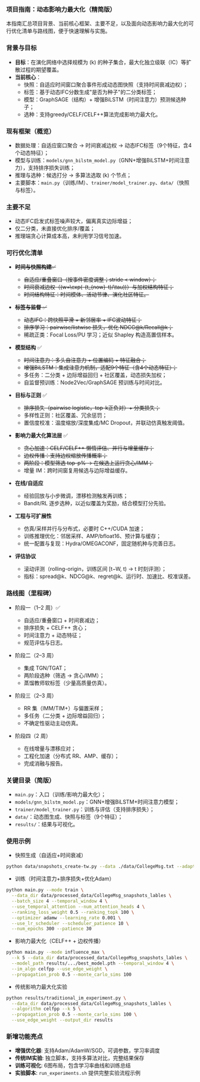 ### 项目指南：动态影响力最大化（精简版）

本指南汇总项目背景、当前核心框架、主要不足，以及面向动态影响力最大化的可行优化清单与路线图，便于快速理解与实施。

### 背景与目标

- **目标**：在演化网络中选择规模为 \(k\) 的种子集合，最大化独立级联（IC）等扩散过程的期望覆盖。
- **当前核心**：
  - 快照：自适应时间窗口聚合事件形成动态图快照（支持时间衰减边权）；
  - 标签：基于动态IFC分数生成"是否为种子"的二分类标签；
  - 模型：GraphSAGE（结构）+ 增强BiLSTM（时间注意力）预测候选种子；
  - 选种：支持greedy/CELF/CELF++算法完成影响力最大化。

### 现有框架（概览）

- 数据处理：自适应窗口聚合 → 时间衰减边权 → 动态IFC标签（9个特征，含4个动态特征）；
- 模型与训练：`models/gnn_bilstm_model.py`（GNN+增强BiLSTM+时间注意力），支持排序损失训练；
- 推理与选种：候选打分 → 多算法选取 \(k\) 个节点；
- 主要脚本：`main.py`（训练/IM）、`trainer/model_trainer.py`、`data/`（快照与标签）。

### 主要不足

- 动态IFC启发式标签噪声较大，偏离真实边际增益；
- 仅二分类，未直接优化排序/覆盖；
- 推理端贪心计算成本高，未利用学习信号加速。

### 可行优化清单

- ~~**时间与快照构建**✅~~
  - ~~自适应/重叠窗口（按事件密度调整；stride < window）；~~
  - ~~时间衰减边权（\(w=\exp(-(t_{now}-t)/\tau)\)）与加权结构特征；~~
  - ~~时间结构特征：时间模体、活动节律、演化社区特征。~~
- ~~**标签与监督** ✅~~
  - ~~动态IFC：跨快照平滑 + 新邻居率 + IFC波动特征；~~
  - ~~排序学习：pairwise/listwise 损失，优化 NDCG@k/Recall@k；~~
  - 稀疏正类：Focal Loss/PU 学习；近似 Shapley 构造高置信样本。

- **模型结构** ✅
  - ~~时间注意力：多头自注意力 + 位置编码 + 特征融合；~~
  - ~~增强BiLSTM：集成注意力机制，适配9个特征（含4个动态特征）；~~
  - 多任务：二分类 + 边际增益回归 + 社区覆盖，动态损失加权；
  - 自监督预训练：Node2Vec/GraphSAGE 预训练与时间对比。

- **目标与正则** ✅
  - ~~排序损失（pairwise logistic，top-k正负对）+ 分类损失；~~
  - 多样性正则：社区覆盖、冗余惩罚；
  - 置信度校准：温度缩放/深度集成/MC Dropout，并联动仿真触发阈值。

- **影响力最大化算法层** ✅
  - ~~贪心加速：CELF/CELF++ 懒惰评估、并行与增量缓存；~~
  - ~~边权传播：支持边权缩放传播概率；~~
  - ~~两阶段：模型筛选 top-p% → 在候选上运行贪心/IMM；~~
  - 增量 IM：跨时间窗复用候选与边际增益缓存。

- **在线/自适应**
  - 经验回放与小步微调，漂移检测触发再训练；
  - Bandit/RL 逐步选种，以近似覆盖为奖励，结合模型打分先验。

- **工程与可扩展性**
  - 仿真/采样并行与分布式，必要时 C++/CUDA 加速；
  - 训练推理优化：邻居采样、AMP/bfloat16、预计算与缓存；
  - 统一配置与复现：Hydra/OMEGACONF，固定随机种与完善日志。

- **评估协议**
  - 滚动评测（rolling-origin，训练区间 [t−W, t) → t 时刻评测）；
  - 指标：spread@k、NDCG@k、regret@k、运行时、加速比、校准误差。

### 路线图（里程碑）

- 阶段一（1–2 周）✅
  - 自适应/重叠窗口 + 时间衰减边；
  - 排序损失 + CELF++ 贪心；
  - 时间注意力 + 动态特征；
  - 规范评估与日志。

- 阶段二（2–3 周）
  - 集成 TGN/TGAT；
  - 两阶段选种（筛选 → 贪心/IMM）；
  - 蒸馏教师软标签（少量高质量仿真）。

- 阶段三（2–3 周）
  - RR 集（IMM/TIM+）与偏置采样；
  - 多任务（二分类 + 边际增益回归）；
  - 不确定性驱动主动仿真。

- 阶段四（2 周）
  - 在线增量与漂移应对；
  - 工程化加速（分布式 RR、AMP、缓存）；
  - 完成消融与报告。

### 关键目录（简版）

- `main.py`：入口（训练/影响力最大化）；
- `models/gnn_bilstm_model.py`：GNN+增强BiLSTM+时间注意力模型；
- `trainer/model_trainer.py`：训练与评估（支持排序损失）；
- `data/`：动态图生成、快照与标签（9个特征）；
- `results/`：结果与可视化。

### 使用示例

- 快照生成（自适应+时间衰减）
```bash
python data/snapshots_create-tw.py --data ./data/CollegeMsg.txt --adaptive --target_events 500 --min_days 1 --max_days 30 --decay_tau_days 7 --aggregation_mode weighted
```

- 训练（时间注意力+排序损失+优化Adam）
```bash
python main.py --mode train \
  --data_dir data/processed_data/CollegeMsg_snapshots_lables \
  --batch_size 4 --temporal_window 4 \
  --use_temporal_attention --num_attention_heads 4 \
  --ranking_loss_weight 0.5 --ranking_topk 100 \
  --optimizer adamw --learning_rate 0.001 \
  --use_lr_scheduler --scheduler_patience 10 \
  --num_epochs 300 --patience 30
```

- 影响力最大化（CELF++ + 边权传播）
```bash
python main.py --mode influence_max \
  --k 5 --data_dir data/processed_data/CollegeMsg_snapshots_lables \
  --model_path results/.../best_model.pth --temporal_window 4 \
  --im_algo celfpp --use_edge_weight \
  --propagation_prob 0.5 --monte_carlo_sims 100
```

- 传统影响力最大化实验
```bash
python results/traditional_im_experiment.py \
  --data_dir data/processed_data/CollegeMsg_snapshots_lables \
  --algorithm celfpp --k 5 \
  --propagation_prob 0.5 --monte_carlo_sims 100 \
  --use_edge_weight --output_dir results
```

### 新增功能亮点

- **增强优化器**: 支持Adam/AdamW/SGD，可调参数，学习率调度
- **传统IM实验**: 独立脚本，支持多算法对比，完整结果保存
- **训练可视化**: 6图布局，包含学习率曲线和训练总结
- **实验脚本**: `run_experiments.sh` 提供完整实验流程示例